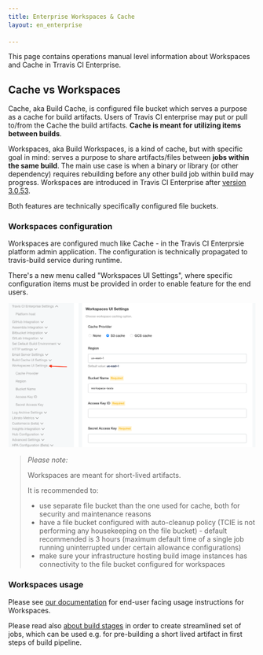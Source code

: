 ```yaml
---
title: Enterprise Workspaces & Cache
layout: en_enterprise

---
```


This page contains operations manual level information about Workspaces and Cache in Trravis CI Enterprise.

## Cache vs Workspaces

Cache, aka Build Cache, is configured file bucket which serves a purpose as a cache for build artifacts. Users of Travis CI enterprise may put or pull to/from the Cache the build artifacts.
**Cache is meant for utilizing items between builds**.

Workspaces, aka Build Workspaces, is a kind of cache, but with specific goal in mind: serves a purpose to share artifacts/files between **jobs within the same build**. The main use case is 
when a binary or library (or other dependency) requires rebuilding before any other build job within build may progress. Workspaces are introduced in Travis CI Enterprise after [version 3.0.53](https://enterprise-changelog.travis-ci.com/release-3-0-53-283095).

Both features are technically specifically configured file buckets.

### Workspaces configuration

Workspaces are configured much like Cache - in the Travis CI Enterprsie platform admin application. The configuration is technically propagated to travis-build service during runtime.

There's a new menu called "Workspaces UI Settings", where specific configuration items must be provided in order to enable feature for the end users.

![TCIE Workspaces Settings](/images/tcie-3.x-workspaces-config.png)

> *Please note:*
> 
> Workspaces are meant for short-lived artifacts.
>
> It is recommended to:
> 
> * use separate file bucket than the one used for cache, both for security and maintenance reasons
> * have a file bucket configured with auto-cleanup policy (TCIE is not performing any housekeeping on the file bucket) - default recommended is 3 hours (maximum default time of a single job running uninterrupted under certain allowance configurations)
> * make sure your infrastructure hosting build image instances has connectivity to the file bucket configured for workspaces

### Workspaces usage

Please see [our documentation](/user/using-workspaces) for end-user facing usage instructions for Workspaces.

Please read also [about build stages](/user/build-stages/) in order to create streamlined set of jobs, which can be used e.g. for pre-building a short lived artifact in first steps of build pipeline. 
